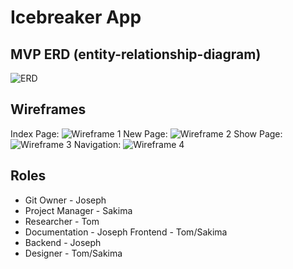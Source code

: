 # Icebreaker App

## MVP ERD (entity-relationship-diagram)


![ERD](https://i.imgur.com/hB433T9.png)




## Wireframes

Index Page: ![Wireframe 1](https://i.imgur.com/DHk8TU2.png)
New Page: ![Wireframe 2](https://i.imgur.com/wPC7w5H.png)
Show Page: ![Wireframe 3](https://i.imgur.com/ap5ieWn.png)
Navigation: ![Wireframe 4](https://i.imgur.com/y37zJ8i.png)

## Roles

* Git Owner - Joseph
* Project Manager -  Sakima
* Researcher - Tom
* Documentation - Joseph
Frontend - Tom/Sakima
* Backend - Joseph
* Designer - Tom/Sakima